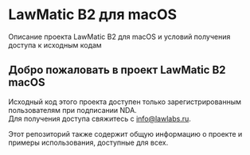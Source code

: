 # LawMatic B2 для macOS
Описание проекта LawMatic B2 для macOS и условий получения доступа к исходным кодам

## Добро пожаловать в проект LawMatic B2 macOS  

Исходный код этого проекта доступен только зарегистрированным пользователям при подписании NDA.  
Для получения доступа свяжитесь с info@lawlabs.ru.  

Этот репозиторий также содержит общую информацию о проекте и примеры использования, доступные для всех.  

